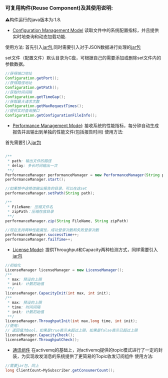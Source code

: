 ﻿### 可复用构件(Reuse Component)及其使用说明:

⚠️构件运行的java版本为:1.8.

- [Configuration Management Model](https://github.com/Gavin96/SoftwareReuse/blob/master/%E5%A4%8D%E7%94%A8%E6%9E%84%E4%BB%B6%2FConfigurationManager%2Fsrc%2FConfiguration%2FConfiguration.java)
读取文件中的系统配置指标，并且提供实时地查询和动态加载功能.

使用方法: 首先引入[jar包](https://github.com/Gavin96/SoftwareReuse/tree/master/Jar),同时需要引入对于JSON数据进行处理的[jar包](https://github.com/Gavin96/SoftwareReuse/tree/master/Jar/JSON)

set文件（配置文件）默认目录为C盘，可根据自己的需要添加或删除set文件内的参数数据。

```java
//获得端口地址
Configuration.getPort();
//获得路径地址
Configuration.getPath();
//获取时间间隔
Configuration.getTimeGap();
//获取最大请求次数
Configuration.getMaxRequestTimes();
//提供实时查询接口
Configuration.getConfigurationFileInfo();

```


- [Performance Management Model](https://github.com/Gavin96/SoftwareReuse/blob/master/%E5%A4%8D%E7%94%A8%E6%9E%84%E4%BB%B6%2FPerformanceManager%2Fsrc%2Fcom%2FHaroldLIU%2FPerformanceManager.java):
接收系统的性能指标，每分钟自动生成报告并且输出到单独的性能文件(包括报告时间)
使用方法:

首先需要引入[jar包](https://github.com/Gavin96/SoftwareReuse/tree/master/Jar)

```java

/**
 * path: 输出文件的路径
 * delay: 多长时间输出一次
 **/
PerformanceManager performanceManager = new PerformanceManager(String path,long delay);
performanceManager.start();

//如果想中途修改输出报告的目录，可以在这set
performanceManager.setPath(String path);

/**
 * FileName: 压缩文件名
 * zipPath：压缩存放目录
 **/
performanceManager.zip(String FileName, String zipPath)
    
//现在支持两种性能属性，成功登录次数和失败登录次数
performanceManager.successTime++;
performanceManager.failTime++;
```

- [License Model](https://github.com/Gavin96/SoftwareReuse/blob/master/%E5%A4%8D%E7%94%A8%E6%9E%84%E4%BB%B6%2FLicenseManager%2Fsrc%2Fcom%2FHaroldLIU%2FLicenseManager.java):
提供Throughput和Capacity两种检测方式，同样需要引入[jar包](https://github.com/Gavin96/SoftwareReuse/tree/master/Jar)

```java
//初始化
LicenseManager licenseManager = new LicenseManager();
/**
 * max: 预设的上限
 * init: 计数初始值
 **/
licenseManager.CapacityInit(int max, int init);
/**
 * max: 预设的上限
 * time: 时间间隔
 * init: 计数初始值
 **/
licenseManager.ThroughputInit(int max,long time, int init);
//使用:
// 返回值为bool，如果是true表示未超过上限，如果是false表示已超过上限
licenseManager.CapacityCheck();
licenseManager.ThroughputCheck();
```

- [通讯组件](https://github.com/Gavin96/SoftwareReuse/blob/master/%E5%A4%8D%E7%94%A8%E6%9E%84%E4%BB%B6%2FTopic%2Fcom%2FTopicLuo%2FMySubscriber.java)
在activemq的基础上，对activemq提供的topic模式进行了一定的封装，为实现收发消息的系统提供了更简易的Topic收发订阅组件
使用方法:
```java
//需要jar包，同上
long ClientCount=MySubscriber.getConsumerCount();
```
